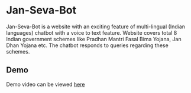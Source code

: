 # Jan-Seva-Bot

Jan-Seva-Bot is a website with an exciting feature of multi-lingual (Indian languages) chatbot with a voice to text feature. Website covers total 8 Indian government schemes like Pradhan Mantri Fasal Bima Yojana, Jan Dhan Yojana etc. The chatbot responds to queries regarding these schemes.




## Demo
Demo video can be viewed [here](https://drive.google.com/file/d/1kIzelvbiUrgC6HUJKKX550CvwLpoBqla/view?usp=sharing)
